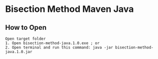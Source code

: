 # Bisection Method Maven Java

## How to Open
	Open target folder
	1. Open bisection-method-java.1.0.exe ; or
	2. Open terminal and run this command: java -jar bisection-method-java.1.0.jar